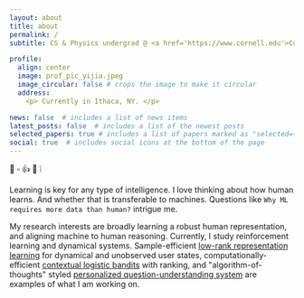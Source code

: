 ```yaml
---
layout: about
title: about
permalink: /
subtitle: CS & Physics undergrad @ <a href='https://www.cornell.edu'>Cornell</a>. 问心无愧.

profile:
  align: center
  image: prof_pic_yijia.jpeg
  image_circular: false # crops the image to make it circular
  address:
    <p> Currently in Ithaca, NY. </p>

news: false  # includes a list of news items
latest_posts: false  # includes a list of the newest posts
selected_papers: true # includes a list of papers marked as "selected={true}"
social: true  # includes social icons at the bottom of the page
---
```


👋 ▫️ 👍 👀 ❕

Learning is key for any type of intelligence. I love thinking about how human learns. And whether that is transferable to machines. Questions like `Why ML requires more data than human?` intrigue me.

My research interests are broadly learning a robust human representation, and aligning machine to human reasoning. Currently, I study reinforcement learning and dynamical systems. Sample-efficient [low-rank representation learning](https://github.com/DaiYijia02/lowrank-representation-deep-learning-recsys) for dynamical and unobserved user states, computationally-efficient [contextual logistic bandits](http://reddit.com) with ranking, and "algorithm-of-thoughts" styled [personalized question-understanding system](http://reddit.com) are examples of what I am working on.
